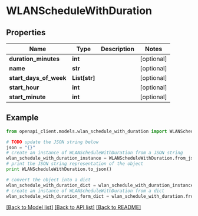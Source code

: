 # WLANScheduleWithDuration


## Properties

Name | Type | Description | Notes
------------ | ------------- | ------------- | -------------
**duration_minutes** | **int** |  | [optional] 
**name** | **str** |  | [optional] 
**start_days_of_week** | **List[str]** |  | [optional] 
**start_hour** | **int** |  | [optional] 
**start_minute** | **int** |  | [optional] 

## Example

```python
from openapi_client.models.wlan_schedule_with_duration import WLANScheduleWithDuration

# TODO update the JSON string below
json = "{}"
# create an instance of WLANScheduleWithDuration from a JSON string
wlan_schedule_with_duration_instance = WLANScheduleWithDuration.from_json(json)
# print the JSON string representation of the object
print WLANScheduleWithDuration.to_json()

# convert the object into a dict
wlan_schedule_with_duration_dict = wlan_schedule_with_duration_instance.to_dict()
# create an instance of WLANScheduleWithDuration from a dict
wlan_schedule_with_duration_form_dict = wlan_schedule_with_duration.from_dict(wlan_schedule_with_duration_dict)
```
[[Back to Model list]](../README.md#documentation-for-models) [[Back to API list]](../README.md#documentation-for-api-endpoints) [[Back to README]](../README.md)


